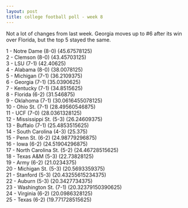 ```yaml
---
layout: post
title: college football poll - week 8
---
```


Not a lot of changes from last week.  Georgia moves up to #6 after its win over Florida, but the top 5 stayed the same.

1 - Notre Dame (8-0) (45.67578125)  
2 - Clemson (8-0) (43.45703125)  
3 - LSU (7-1) (42.40625)  
4 - Alabama (8-0) (38.0078125)  
5 - Michigan (7-1) (36.2109375)  
6 - Georgia (7-1) (35.0390625)  
7 - Kentucky (7-1) (34.8515625)  
8 - Florida (6-2) (31.546875)  
9 - Oklahoma (7-1) (30.0616455078125)  
10 - Ohio St. (7-1) (28.49560546875)  
11 - UCF (7-0) (28.0361328125)  
12 - Mississippi St. (5-3) (26.24609375)  
13 - Buffalo (7-1) (25.4853515625)  
14 - South Carolina (4-3) (25.375)  
15 - Penn St. (6-2) (24.98779296875)  
16 - Iowa (6-2) (24.51904296875)  
17 - North Carolina St. (5-2) (24.46728515625)  
18 - Texas A&M (5-3) (22.73828125)  
19 - Army (6-2) (21.0234375)  
20 - Michigan St. (5-3) (20.5693359375)  
21 - Stanford (5-3) (20.43255615234375)  
22 - Auburn (5-3) (20.3427734375)  
23 - Washington St. (7-1) (20.32379150390625)  
24 - Virginia (6-2) (20.0986328125)  
25 - Texas (6-2) (19.771728515625)  
